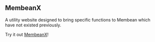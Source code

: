 ## MembeanX

A utility website designed to bring specific functions to Membean which have not existed previously.

Try it out [MembeanX](https://mbx.fluyd.dev)!
